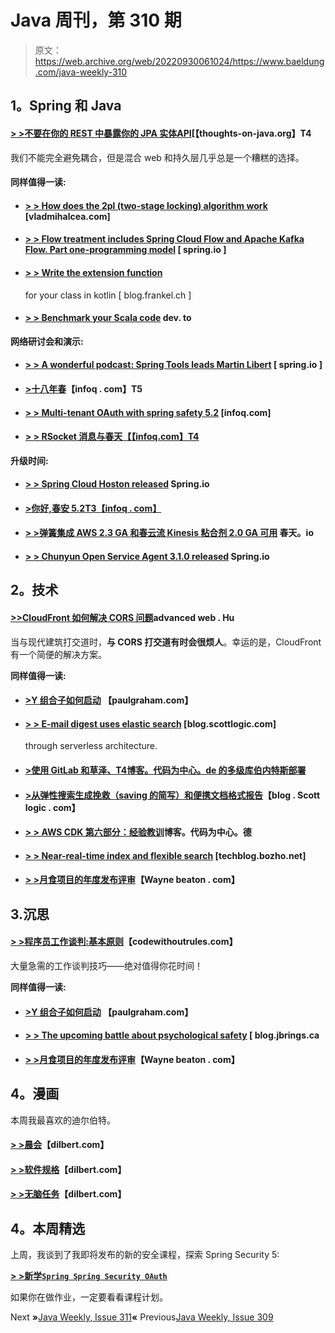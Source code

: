 # Java 周刊，第 310 期

> 原文：<https://web.archive.org/web/20220930061024/https://www.baeldung.com/java-weekly-310>

## 1。Spring 和 Java

#### [**> >不要在你的 REST 中暴露你的 JPA 实体**API](https://web.archive.org/web/20221128051945/https://thoughts-on-java.org/dont-expose-entities-in-api/)[【thoughts-on-java.org】T4

我们不能完全避免耦合，但是混合 web 和持久层几乎总是一个糟糕的选择。

#### 同样值得一读:

*   #### [**> > How does the 2pl (two-stage locking) algorithm work**](https://web.archive.org/web/20221128051945/https://vladmihalcea.com/2pl-two-phase-locking/) [vladmihalcea.com]

*   #### [**> > Flow treatment includes Spring Cloud Flow and Apache Kafka Flow. Part one-programming model**](https://web.archive.org/web/20221128051945/https://spring.io/blog/2019/12/02/stream-processing-with-spring-cloud-stream-and-apache-kafka-streams-part-1-programming-model) [ spring.io ]

*   #### [**> > Write the extension function**](https://web.archive.org/web/20221128051945/https://blog.frankel.ch/write-extension-functions-own-classes-kotlin/)

    for your class in kotlin [ blog.frankel.ch ]
*   #### [**> > Benchmark your Scala code**](https://web.archive.org/web/20221128051945/https://dev.to/frosnerd/microbenchmarking-your-scala-code-4885) dev. to

**网络研讨会和演示:**

*   #### [**> > A wonderful podcast: Spring Tools leads Martin Libert**](https://web.archive.org/web/20221128051945/https://spring.io/blog/2019/11/29/a-bootiful-podcast-spring-tools-lead-martin-lippert) [ spring.io ]

*   #### [**>十八年春**](https://web.archive.org/web/20221128051945/https://www.infoq.com/presentations/principles-successful-frameworks/?utm_campaign=infoq_content&utm_source=infoq&utm_medium=feed&utm_term=Java)【infoq . com】T5

*   #### [> > Multi-tenant OAuth with spring safety 5.2](https://web.archive.org/web/20221128051945/https://www.infoq.com/presentations/authenticationmanagerresolver/?utm_campaign=infoq_content&utm_source=infoq&utm_medium=feed&utm_term=Java) [infoq.com]

*   #### [**> > RSocket 消息与春天**【【infoq.com】T4](https://web.archive.org/web/20221128051945/https://www.infoq.com/presentations/spring-rsocket/?utm_campaign=infoq_content&utm_source=infoq&utm_medium=feed&utm_term=Java)

**升级时间:**

*   #### [**> > Spring Cloud Hoston released**](https://web.archive.org/web/20221128051945/https://spring.io/blog/2019/11/28/spring-cloud-hoxton-released) Spring.io

*   #### [**>你好,春安 5.2**T3【infoq . com】](https://web.archive.org/web/20221128051945/https://www.infoq.com/presentations/spring-security-5-2/?utm_campaign=infoq_content&utm_source=infoq&utm_medium=feed&utm_term=Java)

*   #### [> >弹簧集成 AWS 2.3 GA 和春云流 Kinesis 粘合剂 2.0 GA 可用](https://web.archive.org/web/20221128051945/https://spring.io/blog/2019/11/27/spring-integration-aws-2-3-ga-and-spring-cloud-stream-kinesis-binder-2-0-ga-available) 春天。io

*   #### [**> > Chunyun Open Service Agent 3.1.0 released**](https://web.archive.org/web/20221128051945/https://spring.io/blog/2019/11/26/spring-cloud-open-service-broker-3-1-0-released) Spring.io

## 2。技术

#### [**>>CloudFront 如何解决 CORS 问题**](https://web.archive.org/web/20221128051945/https://advancedweb.hu/2019/11/26/cloudfront_cors/)advanced web . Hu

当与现代建筑打交道时，**与 CORS 打交道有时会很烦人**。幸运的是，CloudFront 有一个简便的解决方案。

**同样值得一读:**

*   #### [**>Y 组合子如何启动**](https://web.archive.org/web/20221128051945/http://www.paulgraham.com/ycstart.html) 【paulgraham.com】

*   #### [**> > E-mail digest uses elastic search**](https://web.archive.org/web/20221128051945/https://blog.scottlogic.com/2019/11/28/email-digests-with-elasticsearch-via-a-serverless-architecture.html) [blog.scottlogic.com]

    through serverless architecture.
*   #### [**>使用 GitLab 和草泽**、T4博客。代码为中心。de 的多级库伯内特斯部署](https://web.archive.org/web/20221128051945/https://blog.codecentric.de/en/2019/11/multple-stage-kubernetes-deployments-with-gitlab-and-kustomize/)

*   #### [**>从弹性搜索生成挽救（saving 的简写）和便携文档格式报告**](https://web.archive.org/web/20221128051945/https://blog.scottlogic.com/2019/12/02/Search-Data-Visualisation.html)【blog . Scott logic . com】

*   #### [**> > AWS CDK 第六部分：经验教训**](https://web.archive.org/web/20221128051945/https://blog.codecentric.de/en/2019/11/aws-cdk-part-6-lessons-learned/)博客。代码为中心。德

*   #### [> > Near-real-time index and flexible search](https://web.archive.org/web/20221128051945/https://techblog.bozho.net/near-real-time-indexing-with-elasticsearch/) [techblog.bozho.net]

*   #### [**> >月食项目的年度发布评审**](https://web.archive.org/web/20221128051945/https://waynebeaton.wordpress.com/2019/12/02/yearly-release-reviews-for-eclipse-projects/)【Wayne beaton . com】

## 3.沉思

#### [**> >程序员工作谈判:基本原则**](https://web.archive.org/web/20221128051945/https://codewithoutrules.com/2019/11/27/job-negotiation-for-programmers/)【codewithoutrules.com】

大量急需的工作谈判技巧——绝对值得你花时间！

**同样值得一读:**

*   #### [**>Y 组合子如何启动**](https://web.archive.org/web/20221128051945/http://www.paulgraham.com/ycstart.html) 【paulgraham.com】

*   #### [**> > The upcoming battle about psychological safety**](https://web.archive.org/web/20221128051945/https://blog.jbrains.ca/permalink/the-coming-battle-about-psychological-safety) [ blog.jbrings.ca

*   #### [**> >月食项目的年度发布评审**](https://web.archive.org/web/20221128051945/https://waynebeaton.wordpress.com/2019/12/02/yearly-release-reviews-for-eclipse-projects/)【Wayne beaton . com】

## 4。漫画

本周我最喜欢的迪尔伯特。

#### [> >晨会](https://web.archive.org/web/20221128051945/https://dilbert.com/strip/2019-12-05)【dilbert.com】

#### [> >软件规格](https://web.archive.org/web/20221128051945/https://dilbert.com/strip/2019-11-21)【dilbert.com】

#### [> >无脑任务](https://web.archive.org/web/20221128051945/https://dilbert.com/strip/2019-11-29)【dilbert.com】

## 4。本周精选

上周，我谈到了我即将发布的新的安全课程，探索 Spring Security 5:

**[> >新学`Spring Spring Security OAuth`](/web/20221128051945/https://www.baeldung.com/learn-spring-security-oauth-course)**

如果你在做作业，一定要看看课程计划。

Next **»**[Java Weekly, Issue 311](/web/20221128051945/https://www.baeldung.com/java-weekly-311)**«** Previous[Java Weekly, Issue 309](/web/20221128051945/https://www.baeldung.com/java-weekly-309)